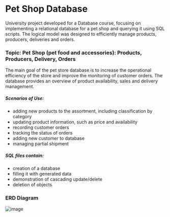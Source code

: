 # Pet Shop Database
University project developed for a Database course, focusing on implementing a relational database for a pet shop and querying it using SQL scripts. The logical model was designed to efficiently manage products, producers, deliveries and orders.

### Topic: Pet Shop (pet food and accessories): Products, Producers, Delivery, Orders

The main goal of the pet store database is to increase the operational efficiency of the store and improve the monitoring of customer orders. The database provides an overview of product availability, sales and delivery management.


##### Scenarios of Use:
- adding new products to the assortment, including classification by category
- updating product information, such as price and availability
- recording customer orders
- tracking the status of orders
- adding new customer to database
- managing partial shipment

##### SQL files contain:
- creation of a database
- filling it with generated data
- demonstration of cascading update/delete
- deletion of objects

### ERD Diagram
![image](https://github.com/martyna8520/PetShopDatabase/assets/77887775/709cc536-b36e-42dd-9587-1494fb9ee866)
